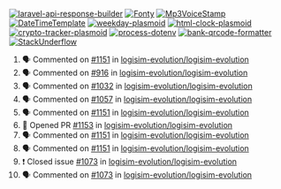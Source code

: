 [![laravel-api-response-builder](https://github-readme-stats.vercel.app/api/pin/?username=MarcinOrlowski&repo=laravel-api-response-builder&theme=default&hide_border=true&title_color=87c9c3&text_color=62696d&icon_color=636a6d&bg_color=30393e)](https://github.com/MarcinOrlowski/laravel-api-response-builder)
[![Fonty](https://github-readme-stats.vercel.app/api/pin/?username=MarcinOrlowski&repo=Fonty&theme=default&hide_border=true&title_color=87c9c3&text_color=62696d&icon_color=636a6d&bg_color=30393e)](https://github.com/MarcinOrlowski/Fonty)
[![Mp3VoiceStamp](https://github-readme-stats.vercel.app/api/pin/?username=MarcinOrlowski&repo=Mp3VoiceStamp&theme=default&hide_border=true&title_color=87c9c3&text_color=62696d&icon_color=636a6d&bg_color=30393e)](https://github.com/MarcinOrlowski/Mp3VoiceStamp)
[![DateTimeTemplate](https://github-readme-stats.vercel.app/api/pin/?username=MarcinOrlowski&repo=DateTimeTemplate&theme=default&hide_border=true&title_color=87c9c3&text_color=62696d&icon_color=636a6d&bg_color=30393e)](https://github.com/MarcinOrlowski/DateTimeTemplate)
[![weekday-plasmoid](https://github-readme-stats.vercel.app/api/pin/?username=MarcinOrlowski&repo=weekday-plasmoid&theme=default&hide_border=true&title_color=87c9c3&text_color=62696d&icon_color=636a6d&bg_color=30393e)](https://github.com/MarcinOrlowski/weekday-plasmoid)
[![html-clock-plasmoid](https://github-readme-stats.vercel.app/api/pin/?username=MarcinOrlowski&repo=html-clock-plasmoid&theme=default&hide_border=true&title_color=87c9c3&text_color=62696d&icon_color=636a6d&bg_color=30393e)](https://github.com/MarcinOrlowski/html-clock-plasmoid)
[![crypto-tracker-plasmoid](https://github-readme-stats.vercel.app/api/pin/?username=MarcinOrlowski&repo=crypto-tracker-plasmoid&theme=default&hide_border=true&title_color=87c9c3&text_color=62696d&icon_color=636a6d&bg_color=30393e)](https://github.com/MarcinOrlowski/crypto-tracker-plasmoid)
[![process-dotenv](https://github-readme-stats.vercel.app/api/pin/?username=MarcinOrlowski&repo=process-dotenv&theme=default&hide_border=true&title_color=87c9c3&text_color=62696d&icon_color=636a6d&bg_color=30393e)](https://github.com/MarcinOrlowski/process-dotenv)
[![bank-qrcode-formatter](https://github-readme-stats.vercel.app/api/pin/?username=MarcinOrlowski&repo=bank-qrcode-formatter&theme=default&hide_border=true&title_color=87c9c3&text_color=62696d&icon_color=636a6d&bg_color=30393e)](https://github.com/MarcinOrlowski/bank-qrcode-formatter)
[![StackUnderflow](https://github-readme-stats.vercel.app/api/pin/?username=MarcinOrlowski&repo=StackUnderflow&theme=default&hide_border=true&title_color=87c9c3&text_color=62696d&icon_color=636a6d&bg_color=30393e)](https://github.com/MarcinOrlowski/StackUnderflow)

<!--START_SECTION:activity-->
1. 🗣 Commented on [#1151](https://github.com/logisim-evolution/logisim-evolution/issues/1151) in [logisim-evolution/logisim-evolution](https://github.com/logisim-evolution/logisim-evolution)
2. 🗣 Commented on [#916](https://github.com/logisim-evolution/logisim-evolution/issues/916) in [logisim-evolution/logisim-evolution](https://github.com/logisim-evolution/logisim-evolution)
3. 🗣 Commented on [#1032](https://github.com/logisim-evolution/logisim-evolution/issues/1032) in [logisim-evolution/logisim-evolution](https://github.com/logisim-evolution/logisim-evolution)
4. 🗣 Commented on [#1057](https://github.com/logisim-evolution/logisim-evolution/issues/1057) in [logisim-evolution/logisim-evolution](https://github.com/logisim-evolution/logisim-evolution)
5. 🗣 Commented on [#1151](https://github.com/logisim-evolution/logisim-evolution/issues/1151) in [logisim-evolution/logisim-evolution](https://github.com/logisim-evolution/logisim-evolution)
6. 💪 Opened PR [#1153](https://github.com/logisim-evolution/logisim-evolution/pull/1153) in [logisim-evolution/logisim-evolution](https://github.com/logisim-evolution/logisim-evolution)
7. 🗣 Commented on [#1151](https://github.com/logisim-evolution/logisim-evolution/issues/1151) in [logisim-evolution/logisim-evolution](https://github.com/logisim-evolution/logisim-evolution)
8. 🗣 Commented on [#1151](https://github.com/logisim-evolution/logisim-evolution/issues/1151) in [logisim-evolution/logisim-evolution](https://github.com/logisim-evolution/logisim-evolution)
9. ❗️ Closed issue [#1073](https://github.com/logisim-evolution/logisim-evolution/issues/1073) in [logisim-evolution/logisim-evolution](https://github.com/logisim-evolution/logisim-evolution)
10. 🗣 Commented on [#1073](https://github.com/logisim-evolution/logisim-evolution/issues/1073) in [logisim-evolution/logisim-evolution](https://github.com/logisim-evolution/logisim-evolution)
<!--END_SECTION:activity-->
